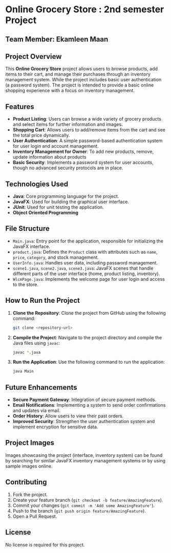 # Online Grocery Store : 2nd semester Project 
## Team Member: Ekamleen Maan

## Project Overview

This **Online Grocery Store** project allows users to browse products, add items to their cart, and manage their purchases through an inventory management system. While the project includes basic user authentication (a password system). The project is intended to provide a basic online shopping experience with a focus on inventory management.

## Features

- **Product Listing**: Users can browse a wide variety of grocery products and select items for further information and images.
- **Shopping Cart**: Allows users to add/remove items from the cart and see the total price dynamically.
- **User Authentication**: A simple password-based authentication system for user login and account management.
- **Inventory Management for Owner**: To add new products, remove, update information about products
- **Basic Security**: Implements a password system for user accounts, though no advanced security protocols are in place.

## Technologies Used

- **Java**: Core programming language for the project.
- **JavaFX**: Used for building the graphical user interface.
- **JUnit**: Used for unit testing the application.
- **Object Oriented Programming**

## File Structure

- `Main.java`: Entry point for the application, responsible for initializing the JavaFX interface.
- `product.java`: Defines the `Product` class with attributes such as `name`, `price`, `category`, and stock management.
- `UserInfo.java`: Handles user data, including password management.
- `scene1.java`, `scene2.java`, `scene3.java`: JavaFX scenes that handle different parts of the user interface (home, product listing, inventory).
- `WlcmPage.java`: Implements the welcome page for user login and access to the store.

## How to Run the Project

1. **Clone the Repository**: Clone the project from GitHub using the following command:
   ```bash
   git clone <repository-url>
   ```
2. **Compile the Project**: Navigate to the project directory and compile the Java files using `javac`:
   ```bash
   javac *.java
   ```
3. **Run the Application**: Use the following command to run the application:
   ```bash
   java Main
   ```

## Future Enhancements

- **Secure Payment Gateway**: Integration of secure payment methods.
- **Email Notifications**: Implementing a system to send order confirmations and updates via email.
- **Order History**: Allow users to view their past orders.
- **Improved Security**: Strengthen the user authentication system and implement encryption for sensitive data.

## Project Images

Images showcasing the project (interface, inventory system) can be found by searching for similar JavaFX inventory management systems or by using sample images online.

## Contributing

1. Fork the project.
2. Create your feature branch (`git checkout -b feature/AmazingFeature`).
3. Commit your changes (`git commit -m 'Add some AmazingFeature'`).
4. Push to the branch (`git push origin feature/AmazingFeature`).
5. Open a Pull Request.

## License

No license is required for this project.
